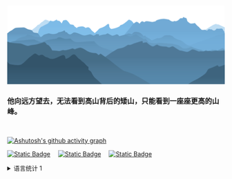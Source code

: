 <!-- ![Typing SVG](https://readme-typing-svg.demolab.com/?lines=Hello+there!;Hello+world!) -->


[![png](mt.png)](https://github.com/Aetherance?tab=repositories)

### **他向远方望去，无法看到高山背后的矮山，只能看到一座座更高的山峰。**

<br>
<!-- [![Anurag's GitHub stats](https://github-readme-stats.vercel.app/api?username=Aetherance&theme=tokyonight)](https://github.com/anuraghazra/github-readme-stats) ---->

[![Ashutosh's github activity graph](https://github-readme-activity-graph.vercel.app/graph?username=Aetherance&theme=react-dark)](https://github.com/ashutosh00710/github-readme-activity-graph)


[![Static Badge](https://img.shields.io/badge/LeetCode-INK-brightgreen?style=for-the-badge&labelColor=%23607B8B&color=%238DB6CD)](https://leetcode.cn/u/aetherance)&emsp;
[![Static Badge](https://img.shields.io/badge/CSDN.NET-INK-brightgreen?style=for-the-badge&labelColor=%23607B8B&color=%234A708B)](https://blog.csdn.net/weixin_74355874)&emsp;
[![Static Badge](https://img.shields.io/badge/THEBLOG-INK-brightgreen?style=for-the-badge&labelColor=%23607B8B&color=%238DB6CD)](https://aetherance.github.io/)


<details>

[![Top Langs](https://github-readme-stats.vercel.app/api/top-langs/?username=Aetherance&layout=compact)]

<summary>语言统计
1